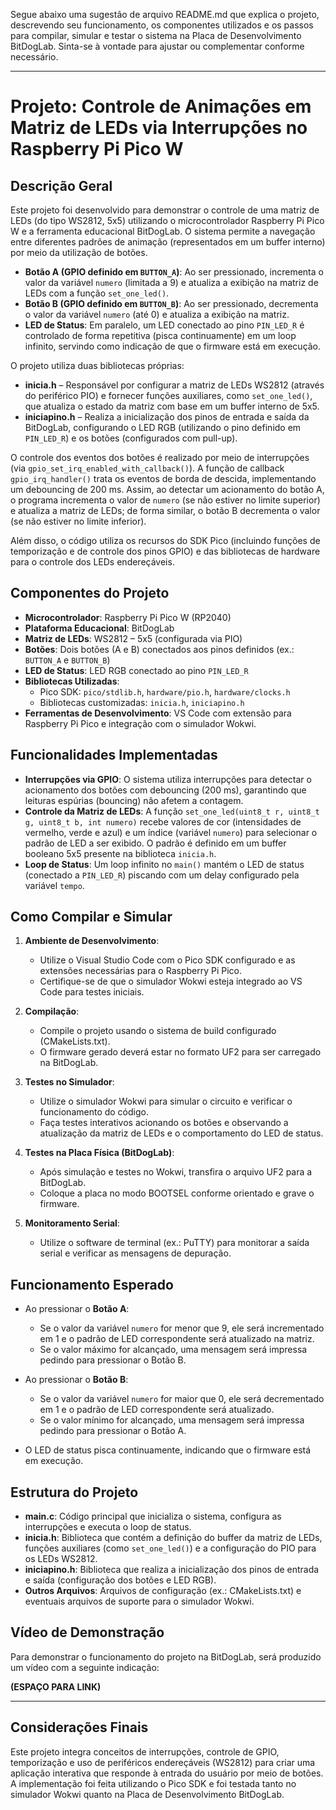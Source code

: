 Segue abaixo uma sugestão de arquivo README.md que explica o projeto, descrevendo seu funcionamento, os componentes utilizados e os passos para compilar, simular e testar o sistema na Placa de Desenvolvimento BitDogLab. Sinta-se à vontade para ajustar ou complementar conforme necessário.

---

# Projeto: Controle de Animações em Matriz de LEDs via Interrupções no Raspberry Pi Pico W

## Descrição Geral

Este projeto foi desenvolvido para demonstrar o controle de uma matriz de LEDs (do tipo WS2812, 5x5) utilizando o microcontrolador Raspberry Pi Pico W e a ferramenta educacional BitDogLab. O sistema permite a navegação entre diferentes padrões de animação (representados em um buffer interno) por meio da utilização de botões.

- **Botão A (GPIO definido em `BUTTON_A`)**: Ao ser pressionado, incrementa o valor da variável `numero` (limitada a 9) e atualiza a exibição na matriz de LEDs com a função `set_one_led()`.
- **Botão B (GPIO definido em `BUTTON_B`)**: Ao ser pressionado, decrementa o valor da variável `numero` (até 0) e atualiza a exibição na matriz.
- **LED de Status**: Em paralelo, um LED conectado ao pino `PIN_LED_R` é controlado de forma repetitiva (pisca continuamente) em um loop infinito, servindo como indicação de que o firmware está em execução.

O projeto utiliza duas bibliotecas próprias:
- **inicia.h** – Responsável por configurar a matriz de LEDs WS2812 (através do periférico PIO) e fornecer funções auxiliares, como `set_one_led()`, que atualiza o estado da matriz com base em um buffer interno de 5x5.
- **iniciapino.h** – Realiza a inicialização dos pinos de entrada e saída da BitDogLab, configurando o LED RGB (utilizando o pino definido em `PIN_LED_R`) e os botões (configurados com pull-up).

O controle dos eventos dos botões é realizado por meio de interrupções (via `gpio_set_irq_enabled_with_callback()`). A função de callback `gpio_irq_handler()` trata os eventos de borda de descida, implementando um debouncing de 200 ms. Assim, ao detectar um acionamento do botão A, o programa incrementa o valor de `numero` (se não estiver no limite superior) e atualiza a matriz de LEDs; de forma similar, o botão B decrementa o valor (se não estiver no limite inferior).

Além disso, o código utiliza os recursos do SDK Pico (incluindo funções de temporização e de controle dos pinos GPIO) e das bibliotecas de hardware para o controle dos LEDs endereçáveis.

## Componentes do Projeto

- **Microcontrolador**: Raspberry Pi Pico W (RP2040)
- **Plataforma Educacional**: BitDogLab
- **Matriz de LEDs**: WS2812 – 5x5 (configurada via PIO)
- **Botões**: Dois botões (A e B) conectados aos pinos definidos (ex.: `BUTTON_A` e `BUTTON_B`)
- **LED de Status**: LED RGB conectado ao pino `PIN_LED_R`
- **Bibliotecas Utilizadas**:
  - Pico SDK: `pico/stdlib.h`, `hardware/pio.h`, `hardware/clocks.h`
  - Bibliotecas customizadas: `inicia.h`, `iniciapino.h`
- **Ferramentas de Desenvolvimento**: VS Code com extensão para Raspberry Pi Pico e integração com o simulador Wokwi.

## Funcionalidades Implementadas

- **Interrupções via GPIO**: O sistema utiliza interrupções para detectar o acionamento dos botões com debouncing (200 ms), garantindo que leituras espúrias (bouncing) não afetem a contagem.
- **Controle da Matriz de LEDs**: A função `set_one_led(uint8_t r, uint8_t g, uint8_t b, int numero)` recebe valores de cor (intensidades de vermelho, verde e azul) e um índice (variável `numero`) para selecionar o padrão de LED a ser exibido. O padrão é definido em um buffer booleano 5x5 presente na biblioteca `inicia.h`.
- **Loop de Status**: Um loop infinito no `main()` mantém o LED de status (conectado a `PIN_LED_R`) piscando com um delay configurado pela variável `tempo`.

## Como Compilar e Simular

1. **Ambiente de Desenvolvimento**:  
   - Utilize o Visual Studio Code com o Pico SDK configurado e as extensões necessárias para o Raspberry Pi Pico.
   - Certifique-se de que o simulador Wokwi esteja integrado ao VS Code para testes iniciais.

2. **Compilação**:  
   - Compile o projeto usando o sistema de build configurado (CMakeLists.txt).
   - O firmware gerado deverá estar no formato UF2 para ser carregado na BitDogLab.

3. **Testes no Simulador**:  
   - Utilize o simulador Wokwi para simular o circuito e verificar o funcionamento do código.
   - Faça testes interativos acionando os botões e observando a atualização da matriz de LEDs e o comportamento do LED de status.

4. **Testes na Placa Física (BitDogLab)**:  
   - Após simulação e testes no Wokwi, transfira o arquivo UF2 para a BitDogLab.
   - Coloque a placa no modo BOOTSEL conforme orientado e grave o firmware.

5. **Monitoramento Serial**:  
   - Utilize o software de terminal (ex.: PuTTY) para monitorar a saída serial e verificar as mensagens de depuração.

## Funcionamento Esperado

- Ao pressionar o **Botão A**:
  - Se o valor da variável `numero` for menor que 9, ele será incrementado em 1 e o padrão de LED correspondente será atualizado na matriz.
  - Se o valor máximo for alcançado, uma mensagem será impressa pedindo para pressionar o Botão B.

- Ao pressionar o **Botão B**:
  - Se o valor da variável `numero` for maior que 0, ele será decrementado em 1 e o padrão de LED correspondente será atualizado.
  - Se o valor mínimo for alcançado, uma mensagem será impressa pedindo para pressionar o Botão A.

- O LED de status pisca continuamente, indicando que o firmware está em execução.

## Estrutura do Projeto

- **main.c**: Código principal que inicializa o sistema, configura as interrupções e executa o loop de status.
- **inicia.h**: Biblioteca que contém a definição do buffer da matriz de LEDs, funções auxiliares (como `set_one_led()`) e a configuração do PIO para os LEDs WS2812.
- **iniciapino.h**: Biblioteca que realiza a inicialização dos pinos de entrada e saída (configuração dos botões e LED RGB).
- **Outros Arquivos**: Arquivos de configuração (ex.: CMakeLists.txt) e eventuais arquivos de suporte para o simulador Wokwi.

## Vídeo de Demonstração

Para demonstrar o funcionamento do projeto na BitDogLab, será produzido um vídeo com a seguinte indicação:

**(ESPAÇO PARA LINK)**

---

## Considerações Finais

Este projeto integra conceitos de interrupções, controle de GPIO, temporização e uso de periféricos endereçáveis (WS2812) para criar uma aplicação interativa que responde à entrada do usuário por meio de botões. A implementação foi feita utilizando o Pico SDK e foi testada tanto no simulador Wokwi quanto na Placa de Desenvolvimento BitDogLab.
